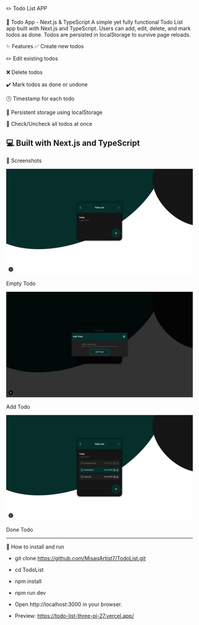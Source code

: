 ✏️  Todo List APP

🚀 Todo App - Next.js & TypeScript
A simple yet fully functional Todo List app built with Next.js and TypeScript.
Users can add, edit, delete, and mark todos as done. Todos are persisted in localStorage to survive page reloads.

✨ Features
✅ Create new todos

✏️ Edit existing todos

❌ Delete todos

✔️ Mark todos as done or undone

🕓 Timestamp for each todo

💾 Persistent storage using localStorage

🔄 Check/Uncheck all todos at once

💻 Built with Next.js and TypeScript
-------------------------------------   
📸 Screenshots

![UI Image](/public/images/User%20interface/1.png)

Empty Todo

![UI Image](/public/images/User%20interface/2.png)

Add Todo

![UI Image](/public/images/User%20interface/3.png)

Done Todo

-------------------------------------
🚀 How to install and run
- git clone https://github.com/MisaqArtist7/TodoList.git
- cd TodoList
- npm install
- npm run dev
- Open http://localhost:3000 in your browser.

- Preview: https://todo-list-three-pi-27.vercel.app/ 



